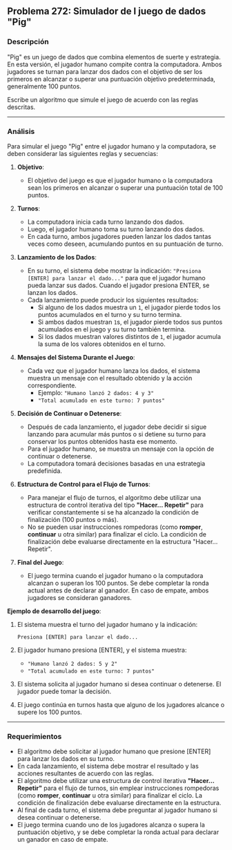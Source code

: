 ## **Problema 272: Simulador de l juego de dados "Pig"**

### **Descripción**  
"Pig" es un juego de dados que combina elementos de suerte y estrategia. En esta versión, el jugador humano compite contra la computadora. Ambos jugadores se turnan para lanzar dos dados con el objetivo de ser los primeros en alcanzar o superar una puntuación objetivo predeterminada, generalmente 100 puntos.

Escribe un algoritmo que simule el juego de acuerdo con las reglas descritas.

---

### **Análisis**  
Para simular el juego "Pig" entre el jugador humano y la computadora, se deben considerar las siguientes reglas y secuencias:

1. **Objetivo**:
   - El objetivo del juego es que el jugador humano o la computadora sean los primeros en alcanzar o superar una puntuación total de 100 puntos.

2. **Turnos**:
   - La computadora inicia cada turno lanzando dos dados.
   - Luego, el jugador humano toma su turno lanzando dos dados.
   - En cada turno, ambos jugadores pueden lanzar los dados tantas veces como deseen, acumulando puntos en su puntuación de turno.

3. **Lanzamiento de los Dados**:
   - En su turno, el sistema debe mostrar la indicación: `"Presiona [ENTER] para lanzar el dado..."` para que el jugador humano pueda lanzar sus dados. Cuando el jugador presiona ENTER, se lanzan los dados.
   - Cada lanzamiento puede producir los siguientes resultados:
     - Si alguno de los dados muestra un `1`, el jugador pierde todos los puntos acumulados en el turno y su turno termina.
     - Si ambos dados muestran `1`s, el jugador pierde todos sus puntos acumulados en el juego y su turno también termina.
     - Si los dados muestran valores distintos de `1`, el jugador acumula la suma de los valores obtenidos en el turno.

4. **Mensajes del Sistema Durante el Juego**:
   - Cada vez que el jugador humano lanza los dados, el sistema muestra un mensaje con el resultado obtenido y la acción correspondiente.
     - Ejemplo: `"Humano lanzó 2 dados: 4 y 3"`
     - `"Total acumulado en este turno: 7 puntos"`

5. **Decisión de Continuar o Detenerse**:
   - Después de cada lanzamiento, el jugador debe decidir si sigue lanzando para acumular más puntos o si detiene su turno para conservar los puntos obtenidos hasta ese momento.
   - Para el jugador humano, se muestra un mensaje con la opción de continuar o detenerse.
   - La computadora tomará decisiones basadas en una estrategia predefinida.

6. **Estructura de Control para el Flujo de Turnos**:
   - Para manejar el flujo de turnos, el algoritmo debe utilizar una estructura de control iterativa del tipo **"Hacer... Repetir"** para verificar constantemente si se ha alcanzado la condición de finalización (100 puntos o más).
   - No se pueden usar instrucciones rompedoras (como **romper**, **continuar** u otra similar) para finalizar el ciclo. La condición de finalización debe evaluarse directamente en la estructura "Hacer... Repetir".

7. **Final del Juego**:
   - El juego termina cuando el jugador humano o la computadora alcanzan o superan los 100 puntos. Se debe completar la ronda actual antes de declarar al ganador. En caso de empate, ambos jugadores se consideran ganadores.

**Ejemplo de desarrollo del juego**:  
1. El sistema muestra el turno del jugador humano y la indicación:
   ```
   Presiona [ENTER] para lanzar el dado...
   ```

2. El jugador humano presiona [ENTER], y el sistema muestra:
   - `"Humano lanzó 2 dados: 5 y 2"`
   - `"Total acumulado en este turno: 7 puntos"`

3. El sistema solicita al jugador humano si desea continuar o detenerse. El jugador puede tomar la decisión.
4. El juego continúa en turnos hasta que alguno de los jugadores alcance o supere los 100 puntos.

---

### **Requerimientos**  
- El algoritmo debe solicitar al jugador humano que presione [ENTER] para lanzar los dados en su turno.
- En cada lanzamiento, el sistema debe mostrar el resultado y las acciones resultantes de acuerdo con las reglas.
- El algoritmo debe utilizar una estructura de control iterativa **"Hacer... Repetir"** para el flujo de turnos, sin emplear instrucciones rompedoras (como **romper**, **continuar** u otra similar) para finalizar el ciclo. La condición de finalización debe evaluarse directamente en la estructura.
- Al final de cada turno, el sistema debe preguntar al jugador humano si desea continuar o detenerse.
- El juego termina cuando uno de los jugadores alcanza o supera la puntuación objetivo, y se debe completar la ronda actual para declarar un ganador en caso de empate.
